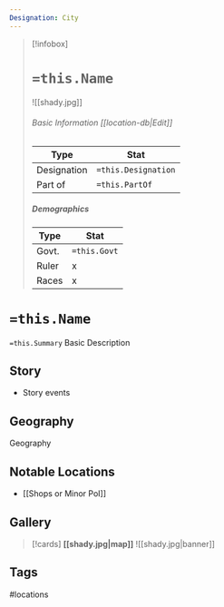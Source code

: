 ```yaml
---
Designation: City
---
```

> [!infobox]
> # `=this.Name`
> ![[shady.jpg]]
> ###### Basic Information [[location-db|Edit]]
> | Type | Stat |
> | ---- | ---- |
> | Designation| `=this.Designation` |
> | Part of | `=this.PartOf`|
> ##### Demographics
> | Type | Stat |
> | ---- | ---- |
> | Govt. | `=this.Govt` |
> | Ruler | x |
> |Races |x|

# `=this.Name`
`=this.Summary`
Basic Description

## Story
- Story events

## Geography
Geography

##  Notable Locations
- [[Shops or Minor PoI]]

## Gallery
>[!cards]
>**[[shady.jpg|map]]**
>![[shady.jpg|banner]]

## Tags
#locations